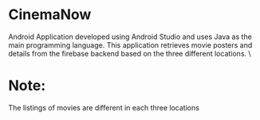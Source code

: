 # CinemaNow
Android Application developed using Android Studio and uses Java as the main programming language. This application retrieves movie posters and details from the firebase backend based on the three different locations. \ 

# Note:
The listings of movies are different in each three locations
